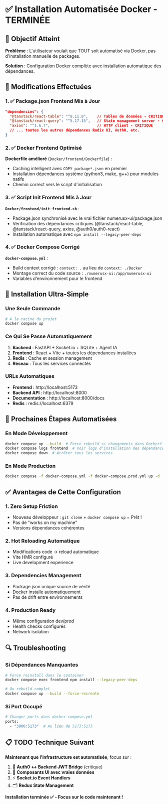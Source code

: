 # ✅ Installation Automatisée Docker - TERMINÉE

## 🎯 Objectif Atteint

**Problème** : L'utilisateur voulait que TOUT soit automatisé via Docker, pas d'installation manuelle de packages.

**Solution** : Configuration Docker complète avec installation automatique des dépendances.

## 🔧 Modifications Effectuées

### 1. ✅ Package.json Frontend Mis à Jour
```json
"dependencies": {
  "@tanstack/react-table": "^8.11.8",    // Tables de données - CRITIQUE
  "@tanstack/react-query": "^5.17.15",   // State management server - CRITIQUE  
  "axios": "^1.6.7",                     // HTTP client - CRITIQUE
  // ... toutes les autres dépendances Radix UI, Auth0, etc.
}
```

### 2. ✅ Docker Frontend Optimisé 
**Dockerfile amélioré** (`Docker/frontend/Dockerfile`) :
- Caching intelligent avec `COPY package*.json` en premier
- Installation dépendances système (python3, make, g++) pour modules natifs
- Chemin correct vers le script d'initialisation

### 3. ✅ Script Init Frontend Mis à Jour
**`Docker/frontend/init-frontend.sh`** :
- Package.json synchronisé avec le vrai fichier numerusx-ui/package.json
- Vérification des dépendances critiques (@tanstack/react-table, @tanstack/react-query, axios, @auth0/auth0-react)
- Installation automatique avec `npm install --legacy-peer-deps`

### 4. ✅ Docker Compose Corrigé
**`docker-compose.yml`** :
- Build context corrigé : `context: .` au lieu de `context: ./Docker`
- Montage correct du code source : `./numerusx-ui:/app/numerusx-ui`
- Variables d'environnement pour le frontend

## 🚀 Installation Ultra-Simple

### Une Seule Commande
```bash
# À la racine du projet
docker compose up
```

### Ce Qui Se Passe Automatiquement
1. **Backend** : FastAPI + Socket.io + SQLite + Agent IA
2. **Frontend** : React + Vite + toutes les dépendances installées
3. **Redis** : Cache et session management  
4. **Réseau** : Tous les services connectés

### URLs Automatiques
- **Frontend** : http://localhost:5173
- **Backend API** : http://localhost:8000  
- **Documentation** : http://localhost:8000/docs
- **Redis** : redis://localhost:6379

## 🎯 Prochaines Étapes Automatisées

### En Mode Développement
```bash
docker compose up --build  # Force rebuild si changements dans Dockerfile
docker compose logs frontend  # Voir logs d'installation des dépendances
docker compose down  # Arrêter tous les services
```

### En Mode Production
```bash
docker compose -f docker-compose.yml -f docker-compose.prod.yml up -d
```

## ✅ Avantages de Cette Configuration

### 1. **Zero Setup Friction**
- Nouveau développeur : `git clone` + `docker compose up` = Prêt !
- Pas de "works on my machine"
- Versions dépendances cohérentes

### 2. **Hot Reloading Automatique**  
- Modifications code → reload automatique
- Vite HMR configuré
- Live development experience

### 3. **Dependencies Management**
- Package.json unique source de vérité
- Docker installe automatiquement
- Pas de drift entre environnements

### 4. **Production Ready**
- Même configuration dev/prod
- Health checks configurés
- Network isolation

## 🔍 Troubleshooting

### Si Dépendances Manquantes
```bash
# Force reinstall dans le container
docker compose exec frontend npm install --legacy-peer-deps

# Ou rebuild complet
docker compose up --build --force-recreate
```

### Si Port Occupé
```bash
# Changer ports dans docker-compose.yml
ports:
  - "3000:5173"  # Au lieu de 5173:5173
```

## 📋 TODO Technique Suivant

**Maintenant que l'infrastructure est automatisée**, focus sur :

1. 🔐 **Auth0 ↔ Backend JWT Bridge** (critique)
2. 🎨 **Composants UI avec vraies données**  
3. ⚡ **Socket.io Event Handlers**
4. 🗂️ **Redux State Management**

**Installation terminée ✅ - Focus sur le code maintenant !** 